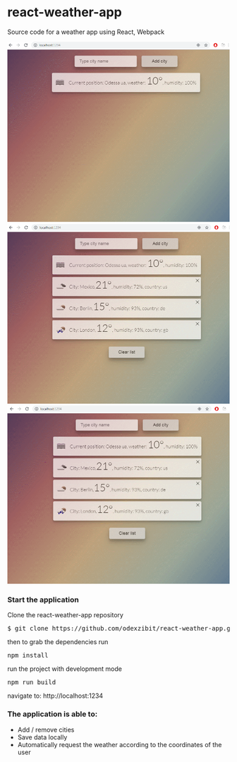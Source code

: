 # react-weather-app
Source code for a weather app using React, Webpack

<img src="/GIF3.gif" width="800px"/>
<img src="/GIF5.gif" width="800px"/>
<img src="/GIF6.gif" width="800px"/>

### Start the application
Clone the react-weather-app repository

<pre>$ git clone https://github.com/odexzibit/react-weather-app.git</pre>

then to grab the dependencies run

<pre>npm install</pre>

run the project with development mode

<pre>npm run build</pre>

navigate to: http://localhost:1234

### The application is able to:
* Add / remove cities
* Save data locally
* Automatically request the weather according to the coordinates of the user
